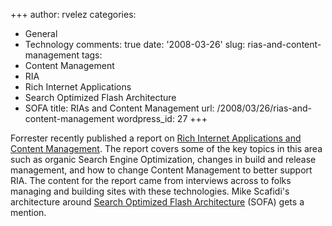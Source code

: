 +++
author: rvelez
categories:
- General
- Technology
comments: true
date: '2008-03-26'
slug: rias-and-content-management
tags:
- Content Management
- RIA
- Rich Internet Applications
- Search Optimized Flash Architecture
- SOFA
title: RIAs and Content Management
url: /2008/03/26/rias-and-content-management
wordpress_id: 27
+++


Forrester recently published a report on [Rich Internet Applications and Content Management](http://forrester.com/Research/Document/Excerpt/0,7211,45564,00.html). The report covers some of the key topics in this area such as organic Search Engine Optimization, changes in build and release management, and how to change Content Management to better support RIA. The content for the report came from interviews across to folks managing and building sites with these technologies. Mike Scafidi's architecture around [Search Optimized Flash Architecture](http://avenuea-razorfish.com/articles/SOFA.pdf) (SOFA) gets a mention.
